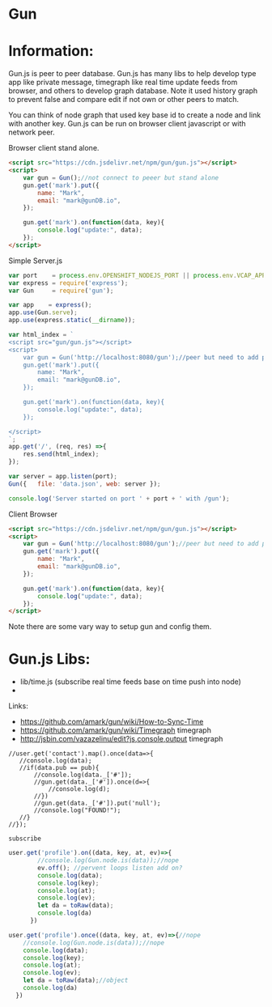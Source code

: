 # Gun

# Information:
 Gun.js is peer to peer database. Gun.js has many libs to help develop type app like private message, timegraph like real time update feeds from browser, and others to develop graph database. Note it used history graph to prevent false and compare edit if not own or other peers to match.

 You can think of node graph that used key base id to create a node and link with another key. Gun.js can be run on browser client javascript or with network peer.

Browser client stand alone.
```html
<script src="https://cdn.jsdelivr.net/npm/gun/gun.js"></script>
<script>
    var gun = Gun();//not connect to peeer but stand alone
    gun.get('mark').put({
        name: "Mark",
        email: "mark@gunDB.io",
    });

    gun.get('mark').on(function(data, key){
        console.log("update:", data);
    });
</script>
```


Simple Server.js
```javascript
var port    = process.env.OPENSHIFT_NODEJS_PORT || process.env.VCAP_APP_PORT || process.env.PORT || process.argv[2] || 8080;
var express = require('express');
var Gun     = require('gun');

var app    = express();
app.use(Gun.serve);
app.use(express.static(__dirname));

var html_index = `
<script src="gun/gun.js"></script>
<script>
    var gun = Gun('http://localhost:8080/gun');//peer but need to add prefix for to work.
    gun.get('mark').put({
        name: "Mark",
        email: "mark@gunDB.io",
    });

    gun.get('mark').on(function(data, key){
        console.log("update:", data);
    });

</script>
`;
app.get('/', (req, res) =>{
    res.send(html_index);
});

var server = app.listen(port);
Gun({	file: 'data.json', web: server });

console.log('Server started on port ' + port + ' with /gun');
```

Client Browser
```html
<script src="https://cdn.jsdelivr.net/npm/gun/gun.js"></script>
<script>
    var gun = Gun('http://localhost:8080/gun');//peer but need to add prefix for to work.
    gun.get('mark').put({
        name: "Mark",
        email: "mark@gunDB.io",
    });

    gun.get('mark').on(function(data, key){
        console.log("update:", data);
    });
</script>
```

Note there are some vary way to setup gun and config them.

# Gun.js Libs:
 * lib/time.js (subscribe real time feeds base on time push into node)
 * 

Links:
 * https://github.com/amark/gun/wiki/How-to-Sync-Time
 * https://github.com/amark/gun/wiki/Timegraph timegraph
 * http://jsbin.com/vazazelinu/edit?js,console,output timegraph


 ```
//user.get('contact').map().once(data=>{
    //console.log(data);
    //if(data.pub == pub){
        //console.log(data._['#']);
        //gun.get(data._['#']).once(d=>{
            //console.log(d);
        //})
        //gun.get(data._['#']).put('null');
        //console.log("FOUND!");
    //}
//});

 ```

```
subscribe

```

```js
user.get('profile').on((data, key, at, ev)=>{
        //console.log(Gun.node.is(data));//nope
        ev.off(); //pervent loops listen add on?
        console.log(data);
        console.log(key);
        console.log(at);
        console.log(ev);
        let da = toRaw(data);
        console.log(da)
      })
```

```js
user.get('profile').once((data, key, at, ev)=>{//nope
    //console.log(Gun.node.is(data));//nope
    console.log(data);
    console.log(key);
    console.log(at);
    console.log(ev);
    let da = toRaw(data);//object 
    console.log(da)
  })
```